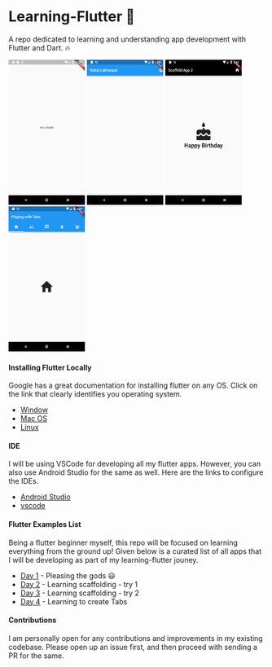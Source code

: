 # Learning-Flutter :rocket:

A repo dedicated to learning and understanding app development with Flutter and Dart. :fire:

<img src="./images/hello_world.png" height="285" width="150"> <img src="./images/Scaffold_1.png" height="285" width="150">  <img src="./images/Scaffold_2.png" height="285" width="150"> <img src="./images/Tabs_1.png" height="285" width="150">


#### Installing Flutter Locally

Google has a great documentation for installing flutter on any OS. Click on the link that clearly identifies you operating system.

- [Window](https://flutter.io/setup-windows/)
- [Mac OS](https://flutter.io/setup-macos/)
- [Linux](https://flutter.io/setup-linux/)

#### IDE

I will be using VSCode for developing all my flutter apps. However, you can also use Android Studio for the same as well.
Here are the links to configure the IDEs.

- [Android Studio](https://flutter.io/get-started/editor/#androidstudio)
- [vscode](https://flutter.io/get-started/editor/#vscode)

#### Flutter Examples List

Being a flutter beginner myself, this repo will be focused on learning everything from the ground up!
Given below is a curated list of all apps that I will be developing as part of my learning-flutter jouney.

- [Day 1](hello_world/lib/main.dart) - Pleasing the gods :smiley:
- [Day 2](scaffold_sample_app/lib/main.dart) - Learning scaffolding - try 1
- [Day 3](scaffold_sample_two/lib/main.dart) - Learning scaffolding - try 2
- [Day 4](working_with_tabs/lib/main.dart) - Learning to create Tabs

#### Contributions

I am personally open for any contributions and improvements in my existing codebase.
Please open up an issue first, and then proceed with sending a PR for the same.
